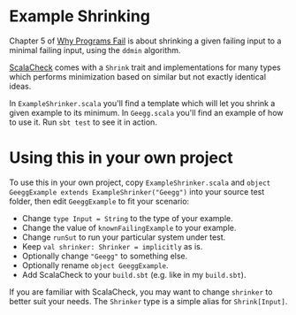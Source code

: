 # Example Shrinking

Chapter 5 of [Why Programs Fail](http://www.whyprogramsfail.com/) is
about shrinking a given failing input to a minimal failing input,
using the `ddmin` algorithm.

[ScalaCheck](https://www.scalacheck.org/) comes with a `Shrink` trait
and implementations for many types which performs minimization based
on similar but not exactly identical ideas.

In `ExampleShrinker.scala` you'll find a template which will let you
shrink a given example to its minimum.  In `Geegg.scala` you'll find
an example of how to use it.  Run `sbt test` to see it in action.

# Using this in your own project

To use this in your own project, copy `ExampleShrinker.scala` and
`object GeeggExample extends ExampleShrinker("Geegg")` into your
source test folder, then edit `GeeggExample` to fit your scenario:

 - Change `type Input = String` to the type of your example.
 - Change the value of `knownFailingExample` to your example.
 - Change `runSut` to run your particular system under test.
 - Keep `val shrinker: Shrinker = implicitly` as is.
 - Optionally change `"Geegg"` to something else.
 - Optionally rename `object GeeggExample`.
 - Add ScalaCheck to your `build.sbt` (e.g. like in my `build.sbt`).

If you are familiar with ScalaCheck, you may want to change `shrinker`
to better suit your needs.  The `Shrinker` type is a simple alias for
`Shrink[Input]`.
